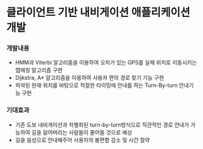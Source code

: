 # 클라이언트 기반 내비게이션 애플리케이션 개발

  
### 개발내용
* HMM과 Viterbi 알고리즘을 이용하여 오차가 있는 GPS를 실제 위치로 이동시키는 맵매칭 알고리즘 구현
* Dijkstra, A* 알고리즘을 이용하여 사용자 편의 경로 찾기 기능 구현
* 파악된 현재 위치를 바탕으로 적절한 타이밍에 안내를 하는 Turn-By-turn 안내기능 구현
  
  
### 기대효과
* 기존 도보 내비게이션과 차별화된 turn-by-turn방식으로 직관적인 경로 안내가 가능하여 
길을 잃어버리는 사람들이 줄어들 것으로 예상
* 길을 음성으로 안내해주어 사용자의 불편함 감소 및 시간 절약
  
